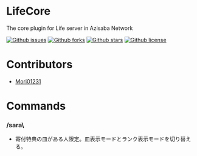 # LifeCore

The core plugin for Life server in Azisaba Network

[![Github issues](https://img.shields.io/github/issues/AzisabaNetwork/LifeCore)](https://github.com/AzisabaNetwork/LifeCore/issues)
[![Github forks](https://img.shields.io/github/forks/AzisabaNetwork/LifeCore)](https://github.com/AzisabaNetwork/LifeCore/network/members)
[![Github stars](https://img.shields.io/github/stars/AzisabaNetwork/LifeCore)](https://github.com/AzisabaNetwork/LifeCore/stargazers)
[![Github license](https://img.shields.io/github/license/AzisabaNetwork/LifeCore)](https://github.com/AzisabaNetwork/LifeCore/)

# Contributors
- [Mori01231](https://github.com/Mori01231)

# Commands

### /sara\
- 寄付特典の皿がある人限定。皿表示モードとランク表示モードを切り替える。
